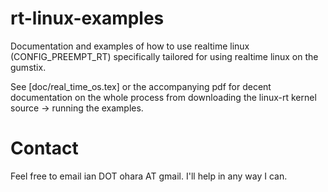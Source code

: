rt-linux-examples
=================

Documentation and examples of how to use realtime linux (CONFIG_PREEMPT_RT) specifically tailored for using realtime linux on the gumstix.

See [doc/real_time_os.tex] or the accompanying pdf for decent documentation on
the whole process from downloading the linux-rt kernel source -> running the examples.

Contact
=======
Feel free to email ian DOT ohara AT gmail.  I'll help in any way I can.
